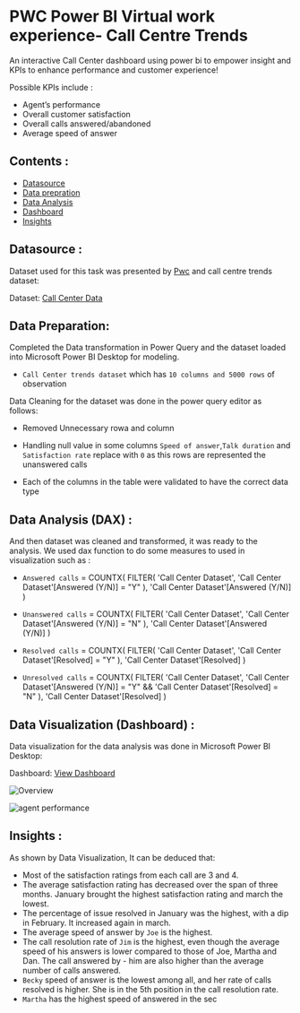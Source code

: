 # PWC Power BI Virtual work experience- Call Centre Trends

An interactive Call Center dashboard using power bi to empower insight and KPIs to enhance performance and customer experience!

Possible KPIs include :

- Agent’s performance 
- Overall customer satisfaction
- Overall calls answered/abandoned
- Average speed of answer


## Contents :

- [Datasource](https://github.com/maiimamdooh/Call-Center-Dashboard/blob/main/01%20Call-Center-Dataset%20(1).xlsx)
- [Data prepration](https://github.com/maiimamdooh/Call-Center-Dashboard/tree/main#data-preparation)
- [Data Analysis](https://github.com/maiimamdooh/Call-Center-Dashboard/tree/main#data-analysis-dax-)
- [Dashboard](https://github.com/maiimamdooh/Call-Center-Dashboard/tree/main#data-visualization-dashboard-)
- [Insights](https://github.com/maiimamdooh/Call-Center-Dashboard/tree/main#insights-)

## Datasource :

Dataset used for this task was presented by [Pwc](https://www.pwc.ch/en/careers-with-pwc/students/virtual-case-experience.html) and call centre trends dataset:

Dataset: [Call Center Data](https://github.com/maiimamdooh/Call-Center-Dashboard/blob/main/01%20Call-Center-Dataset%20(1).xlsx)

## Data Preparation:

Completed the Data transformation in Power Query and the dataset loaded into Microsoft Power BI Desktop for modeling.

- `Call Center trends dataset` which has `10 columns and 5000 rows` of observation

Data Cleaning for the dataset was done in the power query editor as follows:

- Removed Unnecessary rowa and column
  
- Handling null value in some columns `Speed of answer`,`Talk duration` and `Satisfaction rate`
  replace with `0` as this rows are represented the unanswered calls
  
- Each of the columns in the table were validated to have the correct data type
  
## Data Analysis (DAX) :

 And then dataset was cleaned and transformed, it was ready to the analysis.
 We used dax function to do some measures to used in visualization such as :

- `Answered calls` = 
COUNTX(
    FILTER(
        'Call Center Dataset',
        'Call Center Dataset'[Answered (Y/N)] = "Y"
    ),
    'Call Center Dataset'[Answered (Y/N)]
)

- `Unanswered calls` = 
COUNTX(
    FILTER(
        'Call Center Dataset',
        'Call Center Dataset'[Answered (Y/N)] = "N"
    ),
    'Call Center Dataset'[Answered (Y/N)]
)

- `Resolved calls` = 
COUNTX(
    FILTER(
        'Call Center Dataset',
        'Call Center Dataset'[Resolved] = "Y"
    ),
    'Call Center Dataset'[Resolved]
)

- `Unresolved calls` = 
COUNTX(
    FILTER(
        'Call Center Dataset',
        'Call Center Dataset'[Answered (Y/N)] = "Y" &&
        'Call Center Dataset'[Resolved] = "N"
    ),
    'Call Center Dataset'[Resolved]
)
## Data Visualization (Dashboard) :

Data visualization for the data analysis was done in Microsoft Power BI Desktop:

Dashboard: [View Dashboard](https://github.com/maiimamdooh/Call-Center-Dashboard/blob/main/call%20center%20dashboard.pbix) 

 ![Overview](https://github.com/user-attachments/assets/d1a9f462-8797-4ee8-bf14-0d2c02db95e6) 

![agent performance](https://github.com/user-attachments/assets/fbdb2ed3-7881-405c-9c79-373454214965) 

## Insights :

As shown by Data Visualization, It can be deduced that:

- Most of the satisfaction ratings from each call are 3 and 4.
- The average satisfaction rating has decreased over the span of three months. January brought the highest satisfaction rating and march the lowest.
- The percentage of issue resolved in January was the highest, with a dip in February. It increased again in march.
- The average speed of answer by `Joe` is the highest.
- The call resolution rate of `Jim` is the highest, even though the average speed of his answers is lower compared to those of Joe, Martha and Dan. The call answered by - him are also higher than the average number of calls answered.
- `Becky` speed of answer is the lowest among all, and her rate of calls resolved is higher. She is in the 5th position in the call resolution rate. 
- `Martha` has the highest  speed of answered in the sec
